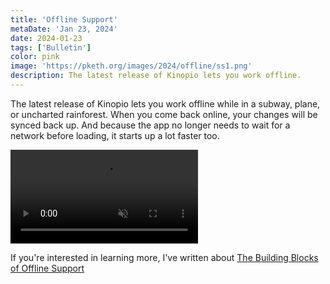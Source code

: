 ```yaml
---
title: 'Offline Support'
metaDate: 'Jan 23, 2024'
date: 2024-01-23
tags: ['Bulletin']
color: pink
image: 'https://pketh.org/images/2024/offline/ss1.png'
description: The latest release of Kinopio lets you work offline.
---
```


The latest release of Kinopio lets you work offline while in a subway, plane, or uncharted rainforest. When you come back online, your changes will be synced back up. And because the app no longer needs to wait for a network before loading, it starts up a lot faster too.

<p>
  <video autoplay loop muted playsinline class="">
    <source src="https://pketh.org/images/2024/offline/offline2.mp4">
  </video>
</p>

If you're interested in learning more, I've written about [The Building Blocks of Offline Support](http://pketh.org/building-offline.html) 